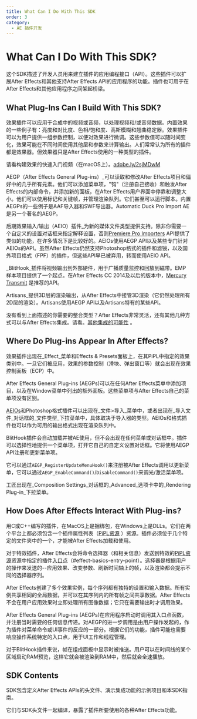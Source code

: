 ```yaml
---
title: What Can I Do With This SDK
order: 3
category:
  - AE 插件开发
---
```


# What Can I Do With This SDK?

这个SDK描述了开发人员用来建立插件的应用编程接口（API）。这些插件可以扩展After Effects和其他支持After Effects API的应用程序的功能。插件也可用于在After Effects和其他应用程序之间架起桥梁。

## What Plug-Ins Can I Build With This SDK?

效果插件可以应用于合成中的视频或音频，以处理视频和/或音频数据。内置效果的一些例子有：亮度和对比度、色相/饱和度、高斯模糊和翘曲稳定器。效果插件可以为用户提供一组参数控制，以便对效果进行微调。这些参数值可以随时间变化，效果可能在不同时间使用其他层和参数来计算输出。人们常常认为所有的插件都是效果器。但效果器只是After Effects使用的一种类型的插件。

请看构建效果的快速入门视频（在macOS上）。[adobe.ly/2sjMDwM](https://adobe.ly/2sjMDwM)

AEGP（After Effects General Plug-ins）_可以读取和修改After Effects项目和偏好中的几乎所有元素。他们可以添加菜单项，"钩"（注册自己接收）和触发After Effects的内部命令，并添加新的面板，在After Effects用户界面中停靠和调整大小。他们可以使用标记和关键帧，并管理渲染队列。它们甚至可以运行脚本。内置AEGPs的一些例子是AAF导入器和SWF导出器。Automatic Duck Pro Import AE是另一个著名的AEGP。

后期效果输入/输出（AEIO）插件_为新的媒体文件类型提供支持。除非你需要一个自定义的设置对话框来指定解释设置，否则[Premiere Pro Importers](other-integration-possibilities.html)  API提供了类似的功能，在许多情况下是比较好的。AEIOs使用AEGP API以及某些专门针对AEIOs的API。虽然After Effects仍然支持Photoshop格式的插件和滤镜，以及国外项目格式（FPF）的插件，但这些API早已被弃用，转而使用AEIO API。

_BlitHook_插件将视频输出到外部硬件，用于广播质量监控和回放到磁带。EMP样本项目提供了一个起点。在After Effects CC 2014及以后的版本中，[Mercury Transmit](other-integration-possibilities.html)  是推荐的API。

Artisans_提供3D层的渲染输出，从After Effects中接管3D渲染（它仍然处理所有2D层的渲染）。Artisans使用AEGP API以及Artisans特有的某些API。

没有看到上面描述的你需要的整合类型？After Effects非常灵活，还有其他几种方式可以与After Effects集成。请看。[其他集成的可能性](other-integration-possibilities.html) 。

## Where Do Plug-ins Appear In After Effects?

效果插件出现在_Effect_菜单和Effects & Presets面板上，在其PiPL中指定的效果类别中。一旦它们被应用，效果的参数控制（滑块、弹出窗口等）就会出现在效果控制面板（ECP）中。

After Effects General Plug-ins (AEGPs)可以在任何After Effects菜单中添加项目，以及在Window菜单中列出的额外面板。这些菜单项与After Effects自己的菜单项没有区别。

[AEIOs](./aeios/aeios.html)和Photoshop格式插件可以出现在_文件>导入_菜单中，或者出现在_导入文件_对话框的_文件类型_下拉菜单中，具体取决于导入器的类型。AEIOs和格式插件也可以作为可用的输出格式出现在渲染队列中。

BlitHook插件会自动加载并被AE使用，但不会出现在任何菜单或对话框中。插件可以选择性地提供一个菜单项，打开它自己的自定义设置对话框。它将使用AEGP API注册和更新菜单项。

它可以通过`AEGP_RegisterUpdateMenuHook()`来注册被After Effects调用以更新菜单，它可以通过`AEGP_EnableCommand()`/`DisableCommand()`来调光/激活菜单项。

工匠出现在_Composition Settings_对话框的_Advanced_选项卡中的_Rendering Plug-in_下拉菜单。

## How Does After Effects Interact With Plug-ins?

用C或C++编写的插件，在MacOS上是捆绑包，在Windows上是DLLs。它们在两个平台上都必须包含一个插件属性列表（[PiPL资源](pipl-resources.html) ）资源。插件必须位于几个特定的文件夹中的一个，才能被After Effects加载和使用。

对于特效插件，After Effects会将命令选择器（和相关信息）发送到特效的[PiPL资源](pipl-resources.html)资源中指定的插件[入口点](.../effect-basics/entry-point.html)（#effect-basics-entry-point）。选择器是根据用户的操作来发送的--应用效果、改变参数、刷新时间轴上的帧，以及渲染都会提示不同的选择器序列。

After Effects创建了多个效果实例，每个序列都有独特的设置和输入数据。所有实例共享相同的全局数据，并可以在其序列内的所有帧之间共享数据。After Effects不会在用户应用效果时立即处理所有图像数据；它只在需要输出时才调用效果。

After Effects General Plug-ins (AEGPs)在应用程序启动时调用其入口点函数，并注册当时需要的任何信息传递。对AEGP的进一步调用是由用户操作发起的，作为插件对菜单命令或UI事件的反应的一部分。根据它们的功能，插件可能也需要响应操作系统特定的入口点，用于UI工作和线程管理。

对于BlitHook插件来说，帧在组成面板中显示时被推送。用户可以在时间线的某个区域启动RAM预览，这样它就会被渲染到RAM中，然后就会全速播放。

## SDK Contents

SDK包含定义After Effects APIs的头文件、演示集成功能的示例项目和本SDK指南。

它们与SDK头文件一起编译，暴露了插件所要使用的各种After Effects功能。